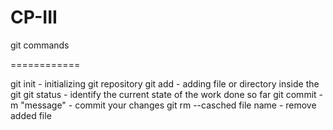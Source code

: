 # CP-III

git commands

============

git init                   - initializing git repository
git add                    - adding file or directory inside the git
git status                 - identify the current state of the work done so far
git commit -m "message"    - commit your changes
git rm --casched file name - remove added file